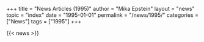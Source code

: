 +++
title = "News Articles (1995)"
author = "Mika Epstein"
layout = "news"
topic = "index"
date = "1995-01-01"
permalink = "/news/1995/"
categories = ["News"]
tags = ["1995"]
+++

{{< news >}}
